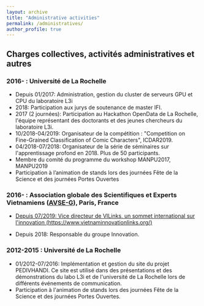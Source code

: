 ```yaml
---
layout: archive
title: "Administrative activities"
permalink: /administratives/
author_profile: true
---
```

 
<!-- {% include base_path %}

{% for post in site.teaching reversed %}
  {% include archive-single.html %}
{% endfor %} -->

## Charges collectives, activités administratives et autres

### 2016- : Université de La Rochelle
+ Depuis 01/2017: Administration, gestion du cluster de serveurs GPU et CPU du laboratoire L3i 
+ 2018: Participation aux jurys de soutenance de master IFI.
+ 2017 (2 journées): Participation au Hackathon OpenData de La Rochelle, l'équipe représentant des doctorants et des jeunes chercheurs du laboratoire L3i.
+ 10/2018-04/2019: Organisateur de la compétition : "Competition on Fine-Grained Classification of Comic Characters", ICDAR2019.
+ 04/2018-07/2018: Organisateur de la série de séminaires sur l'apprentissage profond en 2018. Plus de 50 participants.
+ Membre du comité du programme du workshop MANPU2017, MANPU2019
+ Participation à l’animation de stands lors des journées Fête de la Science et des journées Portes Ouvertes

### 2016- : Association globale des Scientifiques et Experts Vietnamiens ([AVSE-G](http://www.avseglobal.org/)), Paris, France

+ [Depuis 07/2019: Vice directeur de VILinks, un sommet international sur l'innovation (https://www.vietnaminnovationlinks.org/)](/administratives/100-vilinks/)
<!-- <a href="{{ base_path }}/administratives/vilinks" rel="permalink">test</a> -->
+ Depuis 2018: Responsable du groupe Innovation.

<!-- + 2017-2019: Préparation des rapport concernant l'innovation, la digitalization pour le gouvernement Vietnamien : le premier ministre, le ministre de l'information et de la communication, le ministre du planning et investissement et le ministre des sciences et technologies.
+ 2018-2019: Contribution aux stratégies d'innovation, du numérique, de la digitalization préparés par des ministres au Vietnam. -->

### 2012-2015 : Université de La Rochelle

+ 01/2012-07/2016: Implémentation et gestion du site du projet PEDIVHANDI. Ce site est utilisé dans des présentations et des démonstrations du labo L3i et de l'université de La Rochelle lors de différents événements de communication.
+ Participation à l'animation de stands lors des journées Fête de la Science et des journées Portes Ouvertes.
<!-- + Depuis 2012: Soutien scientifique et administratif aux nouveaux doctorants dans mon laboratoire. -->